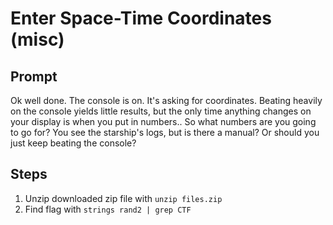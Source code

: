# Enter Space-Time Coordinates (misc)

## Prompt

Ok well done. The console is on. It's asking for coordinates. Beating heavily on the console yields little results, but the only time anything changes on your display is when you put in numbers.. So what numbers are you going to go for?  You see the starship's logs, but is there a manual? Or should you just keep beating the console?

## Steps

1. Unzip downloaded zip file with `unzip files.zip`
2. Find flag with `strings rand2 | grep CTF`

